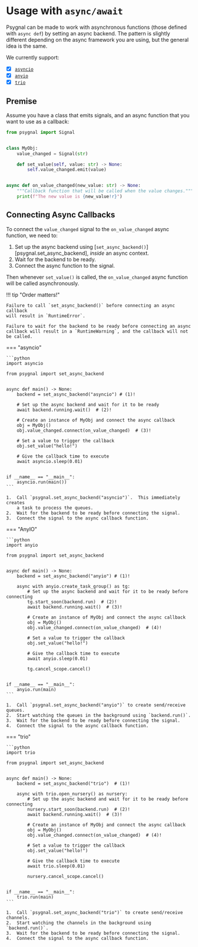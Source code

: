 # Usage with `async/await`

Psygnal can be made to work with asynchronous functions (those defined with
`async def`) by setting an async backend.  The pattern is slightly different
depending on the async framework you are using, but the general idea is the same.

We currently support:

- [x] [`asyncio`](https://docs.python.org/3/library/asyncio.html)
- [x] [`anyio`](https://anyio.readthedocs.io/)
- [x] [`trio`](https://trio.readthedocs.io/)

## Premise

Assume you have a class that emits signals, and an async function that you want
to use as a callback:

```python
from psygnal import Signal


class MyObj:
    value_changed = Signal(str)

    def set_value(self, value: str) -> None:
        self.value_changed.emit(value)


async def on_value_changed(new_value: str) -> None:
    """Callback function that will be called when the value changes."""
    print(f"The new value is {new_value!r}")
```

## Connecting Async Callbacks

To connect the `value_changed` signal to the `on_value_changed` async function,
we need to:

1. Set up the async backend using [`set_async_backend()`][psygnal.set_async_backend],
   *inside* an async context.
2. Wait for the backend to be ready.
3. Connect the async function to the signal.

Then whenever `set_value()` is called, the `on_value_changed` async function will be
called asynchronously.

!!! tip "Order matters!"

    Failure to call `set_async_backend()` before connecting an async callback
    will result in `RuntimeError`.

    Failure to wait for the backend to be ready before connecting an async
    callback will result in a `RuntimeWarning`, and the callback will not
    be called.

=== "asyncio"

    ```python
    import asyncio

    from psygnal import set_async_backend


    async def main() -> None:
        backend = set_async_backend("asyncio") # (1)!

        # Set up the async backend and wait for it to be ready
        await backend.running.wait()  # (2)!

        # Create an instance of MyObj and connect the async callback
        obj = MyObj()
        obj.value_changed.connect(on_value_changed)  # (3)!

        # Set a value to trigger the callback
        obj.set_value("hello!")

        # Give the callback time to execute
        await asyncio.sleep(0.01)


    if __name__ == "__main__":
        asyncio.run(main())
    ```

    1.  Call `psygnal.set_async_backend("asyncio")`.  This immediately creates
        a task to process the queues.
    2.  Wait for the backend to be ready before connecting the signal.
    3.  Connect the signal to the async callback function.

=== "AnyIO"

    ```python
    import anyio

    from psygnal import set_async_backend


    async def main() -> None:
        backend = set_async_backend("anyio") # (1)!

        async with anyio.create_task_group() as tg:
            # Set up the async backend and wait for it to be ready before connecting
            tg.start_soon(backend.run)  # (2)!
            await backend.running.wait()  # (3)!

            # Create an instance of MyObj and connect the async callback
            obj = MyObj()
            obj.value_changed.connect(on_value_changed)  # (4)!

            # Set a value to trigger the callback
            obj.set_value("hello!")

            # Give the callback time to execute
            await anyio.sleep(0.01)

            tg.cancel_scope.cancel()


    if __name__ == "__main__":
        anyio.run(main)
    ```

    1.  Call `psygnal.set_async_backend("anyio")` to create send/receive queues.
    2.  Start watching the queues in the background using `backend.run()`.
    3.  Wait for the backend to be ready before connecting the signal.
    4.  Connect the signal to the async callback function.

=== "trio"

    ```python
    import trio

    from psygnal import set_async_backend


    async def main() -> None:
        backend = set_async_backend("trio")  # (1)!

        async with trio.open_nursery() as nursery:
            # Set up the async backend and wait for it to be ready before connecting
            nursery.start_soon(backend.run)  # (2)!
            await backend.running.wait()  # (3)!

            # Create an instance of MyObj and connect the async callback
            obj = MyObj()
            obj.value_changed.connect(on_value_changed)  # (4)!

            # Set a value to trigger the callback
            obj.set_value("hello!")

            # Give the callback time to execute
            await trio.sleep(0.01)

            nursery.cancel_scope.cancel()


    if __name__ == "__main__":
        trio.run(main)
    ```

    1.  Call `psygnal.set_async_backend("trio")` to create send/receive channels.
    2.  Start watching the channels in the background using `backend.run()`.
    3.  Wait for the backend to be ready before connecting the signal.
    4.  Connect the signal to the async callback function.
